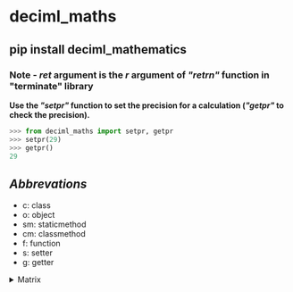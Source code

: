 # deciml_maths

## pip install deciml_mathematics

### Note - *ret* argument is the *r* argument of *"retrn"* function in "terminate" library

**Use the *"setpr"* function to set the precision for a calculation (*"getpr"* to check the precision).**
```python
>>> from deciml_maths import setpr, getpr
>>> setpr(29)
>>> getpr()
29
```


## *Abbrevations*
- c: class
- o: object
- sm: staticmethod
- cm: classmethod
- f: function
- s: setter
- g: getter

<details>
<summary>Matrix</summary>
<p>
<details>
  <summary>matx</summary>
  <p>
    
**(o) matx**: Object that stores matrix properties

```python
>>> from deciml_maths.matrix import matx
>>> from deciml.deciml import setpr
>>> setpr(3)
>>> matrix = matx([[1.924,2.25452,3.35157],[2.2585441,3.35844,4.25841],[3.58425,4.365258,5.694222],[4.6945485,5.5875155,6.557885]],True,'w')
'''
    [[1.924,2.25452,3.35157],[2.2585441,3.35844,4.25841],[3.58425,4.365258,5.694222],[4.6945485,5.5875155,6.557885]] - 2-D matrix
    True: Check argument types
    'w': wait and exit
'''
>>> matrix.pmatx
matx(
|'1.924', '2.255', '3.352'|
|'2.259', '3.358', '4.258'|
|'3.584', '4.365', '5.694'|
|'4.695', '5.588', '6.558'|
)
```

i. **(s) matx**: Assign a new 2-D matrix

```python
>>> matrix.matx = [1.5, 2.8257, 3.25541]
>>> matx.pmatx
matx(
|'1.5', '2.826', '3.255'|
)

```

ii. **(g) matx**: Get the 2-D matrix as a tuple

```python
>>> mat = matrix.matx
>>> mat
((Decimal('1.5'), Decimal('2.826'), Decimal('3.255')),)
```

iii. **(g) rowlen**: Get the length of rows

```python
>>> matrix.rowlen
3
```

iv. **(g) collen**: Get the length of columns

```python
>>> matrix.collen
1
```

v. **(g) sqmatx**: Get if square matrix

```python
>>> matrix.sqmatx
False
```

vi. **(g) pmatx**: Print the matrix and return the matrix as a tuple

```python
>>> mat = matrix.pmatx
matx(
|'1.5', '2.826', '3.255'|
)

>>> mat
((Decimal('1.5'), Decimal('2.826'), Decimal('3.255')),)
```

v. **(f) dnant**: Get the determinant of matrix

```python
>>> matrix = matx([[1,2,3,5],[2,4,4,5],[3,4,8,6],[7,5,6,7]])
>>> matrix.dnant()

```

  </p>
</details>
<details>
  <summary>matutils</summary>
  <p>
  </p>
</details>
<details>
  <summary>melutils</summary>
  <p>
  </p>
</details>
<details>
  <summary>matstat</summary>
  <p>
  </p>
</details>
</p>
</details>

